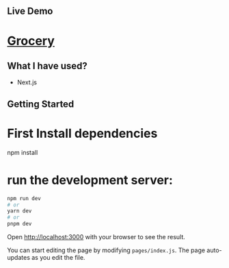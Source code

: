 ## Live Demo

# [Grocery](https://grocery-xi-teal.vercel.app/)

## What I have used?

- Next.js

## Getting Started

# First Install dependencies

npm install

# run the development server:

```bash
npm run dev
# or
yarn dev
# or
pnpm dev
```

Open [http://localhost:3000](http://localhost:3000) with your browser to see the result.

You can start editing the page by modifying `pages/index.js`. The page auto-updates as you edit the file.
